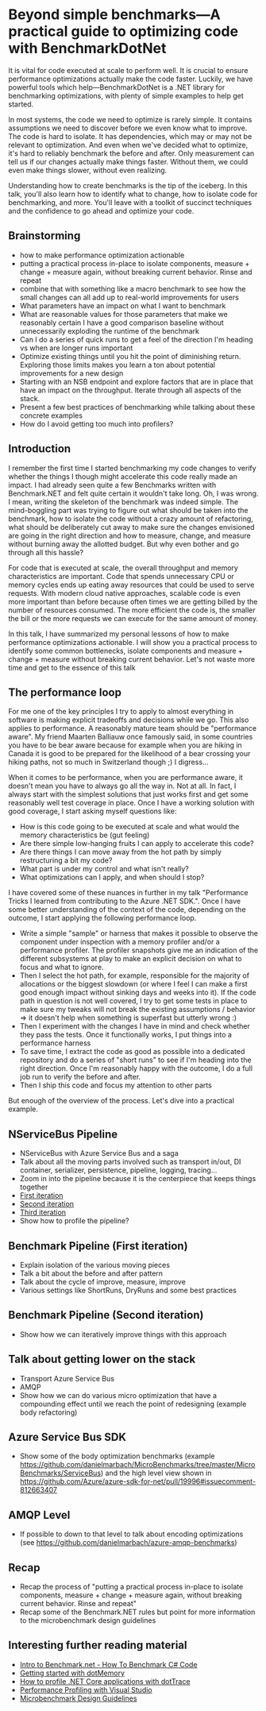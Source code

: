 # Beyond simple benchmarks—A practical guide to optimizing code with BenchmarkDotNet

It is vital for code executed at scale to perform well. It is crucial to ensure performance optimizations actually make the code faster. Luckily, we have powerful tools which help—BenchmarkDotNet is a .NET library for benchmarking optimizations, with plenty of simple examples to help get started.

In most systems, the code we need to optimize is rarely simple. It contains assumptions we need to discover before we even know what to improve. The code is hard to isolate. It has dependencies, which may or may not be relevant to optimization. And even when we've decided what to optimize, it's hard to reliably benchmark the before and after. Only measurement can tell us if our changes actually make things faster. Without them, we could even make things slower, without even realizing.

Understanding how to create benchmarks is the tip of the iceberg. In this talk, you'll also learn how to identify what to change, how to isolate code for benchmarking, and more. You'll leave with a toolkit of succinct techniques and the confidence to go ahead and optimize your code. 

## Brainstorming

- how to make performance optimization actionable
- putting a practical process in-place to isolate components, measure + change + measure again, without breaking current behavior. Rinse and repeat
- combine that with something like a macro benchmark to see how the small changes can all add up to real-world improvements for users
- What parameters have an impact on what I want to benchmark
- What are reasonable values for those parameters that make we reasonably certain I have a good comparison baseline without unnecessarily exploding the runtime of the benchmark
- Can I do a series of quick runs to get a feel of the direction I'm heading vs when are longer runs important
- Optimize existing things until you hit the point of diminishing return. Exploring those limits makes you learn a ton about potential improvements for a new design
- Starting with an NSB endpoint and explore factors that are in place that have an impact on the throughput. Iterate through all aspects of the stack.
- Present a few best practices of benchmarking while talking about these concrete examples
- How do I avoid getting too much into profilers?

## Introduction

I remember the first time I started benchmarking my code changes to verify whether the things I though might accelerate this code really made an impact. I had already seen quite a few Benchmarks written with Benchmark.NET and felt quite certain it wouldn't take long. Oh, I was wrong. I mean, writing the skeleton of the benchmark was indeed simple. The mind-boggling part was trying to figure out what should be taken into the benchmark, how to isolate the code without a crazy amount of refactoring, what should be deliberately cut away to make sure the changes envisioned are going in the right direction and how to measure, change, and measure without burning away the allotted budget. But why even bother and go through all this hassle?

For code that is executed at scale, the overall throughput and memory characteristics are important. Code that spends unnecessary CPU or memory cycles ends up eating away resources that could be used to serve requests. With modern cloud native approaches, scalable code is even more important than before because often times we are getting billed by the number of resources consumed. The more efficient the code is, the smaller the bill or the more requests we can execute for the same amount of money.

In this talk, I have summarized my personal lessons of how to make performance optimizations actionable. I will show you a practical process to identify some common bottlenecks, isolate components and measure + change + measure without breaking current behavior. Let's not waste more time and get to the essence of this talk

## The performance loop

For me one of the key principles I try to apply to almost everything in software is making explicit tradeoffs and decisions while we go. This also applies to performance. A reasonably mature team should be "performance aware". My friend Maarten Balliauw once famously said, in some countries you have to be bear aware because for example when you are hiking in Canada it is good to be prepared for the likelihood of a bear crossing your hiking paths, not so much in Switzerland though ;) I digress...

When it comes to be performance, when you are performance aware, it doesn't mean you have to always go all the way in. Not at all. In fact, I always start with the simplest solutions that just works first and get some reasonably well test coverage in place. Once I have a working solution with good coverage, I start asking myself questions like:

- How is this code going to be executed at scale and what would the memory characteristics be (gut feeling)
- Are there simple low-hanging fruits I can apply to accelerate this code?
- Are there things I can move away from the hot path by simply restructuring a bit my code?
- What part is under my control and what isn't really?
- What optimizations can I apply, and when should I stop?

I have covered some of these nuances in further in my talk "Performance Tricks I learned from contributing to the Azure .NET SDK.". Once I have some better understanding of the context of the code, depending on the outcome, I start applying the following performance loop.

- Write a simple "sample" or harness that makes it possible to observe the component under inspection with a memory profiler and/or a performance profiler. The profiler snapshots give me an indication of the different subsystems at play to make an explicit decision on what to focus and what to ignore.
- Then I select the hot path, for example, responsible for the majority of allocations or the biggest slowdown (or where I feel I can make a first good enough impact without sinking days and weeks into it). If the code path in question is not well covered, I try to get some tests in place to make sure my tweaks will not break the existing assumptions / behavior => it doesn't help when something is superfast but utterly wrong :)
- Then I experiment with the changes I have in mind and check whether they pass the tests. Once it functionally works, I put things into a performance harness
- To save time, I extract the code as good as possible into a dedicated repository and do a series of "short runs" to see if I'm heading into the right direction. Once I'm reasonably happy with the outcome, I do a full job run to verify the before and after.
- Then I ship this code and focus my attention to other parts

But enough of the overview of the process. Let's dive into a practical example.


## NServiceBus Pipeline

- NServiceBus with Azure Service Bus and a saga
- Talk about all the moving parts involved such as transport in/out, DI container, serializer, persistence, pipeline, logging, tracing...
- Zoom in into the pipeline because it is the centerpiece that keeps things together
- [First iteration](https://github.com/Particular/NServiceBus/pull/4125)
- [Second iteration](https://github.com/Particular/NServiceBus/pull/6237)
- [Third iteration](https://github.com/Particular/NServiceBus/pull/6394)
- Show how to profile the pipeline?

## Benchmark Pipeline (First iteration)

- Explain isolation of the various moving pieces
- Talk a bit about the before and after pattern
- Talk about the cycle of improve, measure, improve
- Various settings like ShortRuns, DryRuns and some best practices

## Benchmark Pipeline (Second iteration)

- Show how we can iteratively improve things with this approach

## Talk about getting lower on the stack

- Transport Azure Service Bus
- AMQP
- Show how we can do various micro optimization that have a compounding effect until we reach the point of redesigning (example body refactoring)

## Azure Service Bus SDK

- Show some of the body optimization benchmarks (example https://github.com/danielmarbach/MicroBenchmarks/tree/master/MicroBenchmarks/ServiceBus) and the high level view shown in https://github.com/Azure/azure-sdk-for-net/pull/19996#issuecomment-812663407

## AMQP Level

- If possible to down to that level to talk about encoding optimizations (see https://github.com/danielmarbach/azure-amqp-benchmarks)

## Recap

- Recap the process of "putting a practical process in-place to isolate components, measure + change + measure again, without breaking current behavior. Rinse and repeat"
- Recap some of the Benchmark.NET rules but point for more information to the microbenchmark design guidelines

## Interesting further reading material

- [Intro to Benchmark.net - How To Benchmark C# Code](https://www.youtube.com/watch?v=mmza9x3QxYE)
- [Getting started with dotMemory](https://www.youtube.com/watch?v=6Tmcx6cTExg)
- [How to profile .NET Core applications with dotTrace](https://www.youtube.com/watch?v=ZWS156lKAos)
- [Performance Profiling with Visual Studio](https://www.youtube.com/watch?v=FpibK0PKfcI&list=PLReL099Y5nRf2cOurn1hI-gSRxsdbC27C)
- [Microbenchmark Design Guidelines](https://github.com/dotnet/performance/blob/main/docs/microbenchmark-design-guidelines.md)

